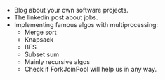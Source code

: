 - Blog about your own software projects.
- The linkedin post about jobs.
- Implementing famous algos with multiprocessing:
  - Merge sort
  - Knapsack
  - BFS
  - Subset sum
  - Mainly recursive algos
  - Check if ForkJoinPool will help us in any way.